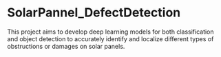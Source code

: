 # SolarPannel_DefectDetection
This project aims to develop deep learning models for both classification and object detection to accurately identify and localize different types of obstructions or damages on solar panels.
